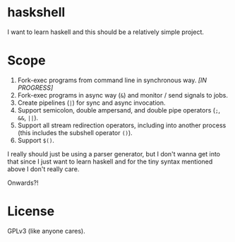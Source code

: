 haskshell
=========

I want to learn haskell and this should be a relatively simple project.

# Scope

1. Fork-exec programs from command line in synchronous way. *[IN PROGRESS]*
2. Fork-exec programs in async way (`&`) and monitor / send signals to jobs.
3. Create pipelines (`|`) for sync and async invocation.
4. Support semicolon, double ampersand, and double pipe operators (`;`, `&&`, `||`).
5. Support all stream redirection operators, including into another process (this includes the subshell operator `()`).
6. Support `$()`.

I really should just be using a parser generator, but I don't wanna get into that since I just want to learn haskell and for the tiny syntax mentioned above I don't really care.

Onwards?!

# License

GPLv3 (like anyone cares).
